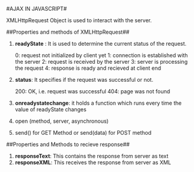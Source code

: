 #AJAX IN JAVASCRIPT#

XMLHttpRequest Object is used to interact with the server.

##Properties and methods of XMLHttpRequest##
1. **readyState** : It is used to determine the current status of the request.

    0: request not initialized by client yet
    1: connection is established with the server
    2: request is received by the server
    3: server is processing the request
    4: response is ready and recieved at client end

2. **status**: It specifies if the request was successful or not.

    200: OK, i.e. request was successful
    404: page was not found

3. **onreadystatechange**: it holds a function which runs every time the value of readyState changes
4. open (method, server, asynchronous)
5. send() for GET Method or send(data) for POST method

##Properties and Methods to recieve response##

1. **responseText**: This contains the response from server as text
2. **responseXML**: This receives the response from server as XML